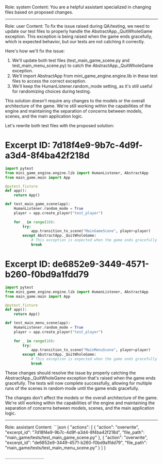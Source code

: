 Role: system
Content: You are a helpful assistant specialized in changing files based on proposed changes.
__________________
Role: user
Content: To fix the issue raised during QA/testing, we need to update our test files to properly handle the AbstractApp._QuitWholeGame exception. This exception is being raised when the game ends gracefully, which is expected behavior, but our tests are not catching it correctly.

Here's how we'll fix the issue:

1. We'll update both test files (test_main_game_scene.py and test_main_menu_scene.py) to catch the AbstractApp._QuitWholeGame exception.
2. We'll import AbstractApp from mini_game_engine.engine.lib in these test files to access the correct exception.
3. We'll keep the HumanListener.random_mode setting, as it's still useful for randomizing choices during testing.

This solution doesn't require any changes to the models or the overall architecture of the game. We're still working within the capabilities of the engine and maintaining the separation of concerns between models, scenes, and the main application logic.

Let's rewrite both test files with the proposed solution:

# Excerpt ID: 7d18f4e9-9b7c-4d9f-a3d4-8f4ba42f218d
```python main_game/tests/test_main_game_scene.py
import pytest
from mini_game_engine.engine.lib import HumanListener, AbstractApp
from main_game.main import App

@pytest.fixture
def app():
    return App()

def test_main_game_scene(app):
    HumanListener.random_mode = True
    player = app.create_player("test_player")
    
    for _ in range(10):
        try:
            app.transition_to_scene("MainGameScene", player=player)
        except AbstractApp._QuitWholeGame:
            # This exception is expected when the game ends gracefully
            break
```

# Excerpt ID: de6852e9-3449-4571-b260-f0bd9a1fdd79
```python main_game/tests/test_main_menu_scene.py
import pytest
from mini_game_engine.engine.lib import HumanListener, AbstractApp
from main_game.main import App

@pytest.fixture
def app():
    return App()

def test_main_menu_scene(app):
    HumanListener.random_mode = True
    player = app.create_player("test_player")
    
    for _ in range(10):
        try:
            app.transition_to_scene("MainMenuScene", player=player)
        except AbstractApp._QuitWholeGame:
            # This exception is expected when the game ends gracefully
            break
```

These changes should resolve the issue by properly catching the AbstractApp._QuitWholeGame exception that's raised when the game ends gracefully. The tests will now complete successfully, allowing for multiple runs of the scenes in random mode until the game ends gracefully.

The changes don't affect the models or the overall architecture of the game. We're still working within the capabilities of the engine and maintaining the separation of concerns between models, scenes, and the main application logic.
__________________
Role: assistant
Content: ```json
{
  "actions": [
    {
      "action": "overwrite",
      "excerpt_id": "7d18f4e9-9b7c-4d9f-a3d4-8f4ba42f218d",
      "file_path": "main_game/tests/test_main_game_scene.py"
    },
    {
      "action": "overwrite",
      "excerpt_id": "de6852e9-3449-4571-b260-f0bd9a1fdd79",
      "file_path": "main_game/tests/test_main_menu_scene.py"
    }
  ]
}
```
__________________
